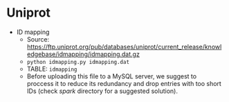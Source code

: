 # Uniprot

* ID mapping
	* Source: https://ftp.uniprot.org/pub/databases/uniprot/current_release/knowledgebase/idmapping/idmapping.dat.gz
	* ```python idmapping.py idmapping.dat```
	* TABLE: ```idmapping``` 
	* Before uploading this file to a  MySQL server, we suggest to proccess it to reduce its redundancy and drop entries with too short IDs (check *spark* directory for a suggested solution).
